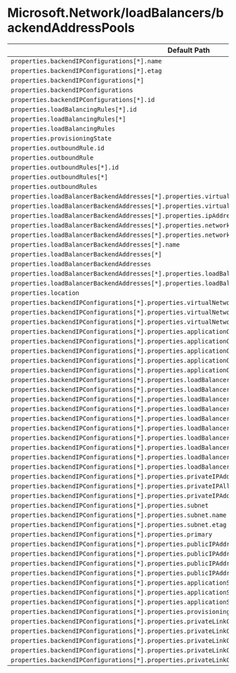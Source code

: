# Microsoft.Network/loadBalancers/backendAddressPools

| Default Path | Alias |
|---|---|
| `properties.backendIPConfigurations[*].name` | `Microsoft.Network/loadBalancers/backendAddressPools/backendIPConfigurations[*].name` |
| `properties.backendIPConfigurations[*].etag` | `Microsoft.Network/loadBalancers/backendAddressPools/backendIPConfigurations[*].etag` |
| `properties.backendIPConfigurations[*]` | `Microsoft.Network/loadBalancers/backendAddressPools/backendIPConfigurations[*]` |
| `properties.backendIPConfigurations` | `Microsoft.Network/loadBalancers/backendAddressPools/backendIPConfigurations` |
| `properties.backendIPConfigurations[*].id` | `Microsoft.Network/loadBalancers/backendAddressPools/backendIPConfigurations[*].id` |
| `properties.loadBalancingRules[*].id` | `Microsoft.Network/loadBalancers/backendAddressPools/loadBalancingRules[*].id` |
| `properties.loadBalancingRules[*]` | `Microsoft.Network/loadBalancers/backendAddressPools/loadBalancingRules[*]` |
| `properties.loadBalancingRules` | `Microsoft.Network/loadBalancers/backendAddressPools/loadBalancingRules` |
| `properties.provisioningState` | `Microsoft.Network/loadBalancers/backendAddressPools/provisioningState` |
| `properties.outboundRule.id` | `Microsoft.Network/loadBalancers/backendAddressPools/outboundRule.id` |
| `properties.outboundRule` | `Microsoft.Network/loadBalancers/backendAddressPools/outboundRule` |
| `properties.outboundRules[*].id` | `Microsoft.Network/loadBalancers/backendAddressPools/outboundRules[*].id` |
| `properties.outboundRules[*]` | `Microsoft.Network/loadBalancers/backendAddressPools/outboundRules[*]` |
| `properties.outboundRules` | `Microsoft.Network/loadBalancers/backendAddressPools/outboundRules` |
| `properties.loadBalancerBackendAddresses[*].properties.virtualNetwork.id` | `Microsoft.Network/loadBalancers/backendAddressPools/loadBalancerBackendAddresses[*].virtualNetwork.id` |
| `properties.loadBalancerBackendAddresses[*].properties.virtualNetwork` | `Microsoft.Network/loadBalancers/backendAddressPools/loadBalancerBackendAddresses[*].virtualNetwork` |
| `properties.loadBalancerBackendAddresses[*].properties.ipAddress` | `Microsoft.Network/loadBalancers/backendAddressPools/loadBalancerBackendAddresses[*].ipAddress` |
| `properties.loadBalancerBackendAddresses[*].properties.networkInterfaceIPConfiguration.id` | `Microsoft.Network/loadBalancers/backendAddressPools/loadBalancerBackendAddresses[*].networkInterfaceIPConfiguration.id` |
| `properties.loadBalancerBackendAddresses[*].properties.networkInterfaceIPConfiguration` | `Microsoft.Network/loadBalancers/backendAddressPools/loadBalancerBackendAddresses[*].networkInterfaceIPConfiguration` |
| `properties.loadBalancerBackendAddresses[*].name` | `Microsoft.Network/loadBalancers/backendAddressPools/loadBalancerBackendAddresses[*].name` |
| `properties.loadBalancerBackendAddresses[*]` | `Microsoft.Network/loadBalancers/backendAddressPools/loadBalancerBackendAddresses[*]` |
| `properties.loadBalancerBackendAddresses` | `Microsoft.Network/loadBalancers/backendAddressPools/loadBalancerBackendAddresses` |
| `properties.loadBalancerBackendAddresses[*].properties.loadBalancerFrontendIPConfiguration` | `Microsoft.Network/loadBalancers/backendAddressPools/loadBalancerBackendAddresses[*].loadBalancerFrontendIPConfiguration` |
| `properties.loadBalancerBackendAddresses[*].properties.loadBalancerFrontendIPConfiguration.id` | `Microsoft.Network/loadBalancers/backendAddressPools/loadBalancerBackendAddresses[*].loadBalancerFrontendIPConfiguration.id` |
| `properties.location` | `Microsoft.Network/loadBalancers/backendAddressPools/location` |
| `properties.backendIPConfigurations[*].properties.virtualNetworkTaps` | `Microsoft.Network/loadBalancers/backendAddressPools/backendIPConfigurations[*].virtualNetworkTaps` |
| `properties.backendIPConfigurations[*].properties.virtualNetworkTaps[*]` | `Microsoft.Network/loadBalancers/backendAddressPools/backendIPConfigurations[*].virtualNetworkTaps[*]` |
| `properties.backendIPConfigurations[*].properties.virtualNetworkTaps[*].etag` | `Microsoft.Network/loadBalancers/backendAddressPools/backendIPConfigurations[*].virtualNetworkTaps[*].etag` |
| `properties.backendIPConfigurations[*].properties.applicationGatewayBackendAddressPools` | `Microsoft.Network/loadBalancers/backendAddressPools/backendIPConfigurations[*].applicationGatewayBackendAddressPools` |
| `properties.backendIPConfigurations[*].properties.applicationGatewayBackendAddressPools[*]` | `Microsoft.Network/loadBalancers/backendAddressPools/backendIPConfigurations[*].applicationGatewayBackendAddressPools[*]` |
| `properties.backendIPConfigurations[*].properties.applicationGatewayBackendAddressPools[*].name` | `Microsoft.Network/loadBalancers/backendAddressPools/backendIPConfigurations[*].applicationGatewayBackendAddressPools[*].name` |
| `properties.backendIPConfigurations[*].properties.applicationGatewayBackendAddressPools[*].etag` | `Microsoft.Network/loadBalancers/backendAddressPools/backendIPConfigurations[*].applicationGatewayBackendAddressPools[*].etag` |
| `properties.backendIPConfigurations[*].properties.applicationGatewayBackendAddressPools[*].type` | `Microsoft.Network/loadBalancers/backendAddressPools/backendIPConfigurations[*].applicationGatewayBackendAddressPools[*].type` |
| `properties.backendIPConfigurations[*].properties.loadBalancerBackendAddressPools` | `Microsoft.Network/loadBalancers/backendAddressPools/backendIPConfigurations[*].loadBalancerBackendAddressPools` |
| `properties.backendIPConfigurations[*].properties.loadBalancerBackendAddressPools[*]` | `Microsoft.Network/loadBalancers/backendAddressPools/backendIPConfigurations[*].loadBalancerBackendAddressPools[*]` |
| `properties.backendIPConfigurations[*].properties.loadBalancerBackendAddressPools[*].name` | `Microsoft.Network/loadBalancers/backendAddressPools/backendIPConfigurations[*].loadBalancerBackendAddressPools[*].name` |
| `properties.backendIPConfigurations[*].properties.loadBalancerBackendAddressPools[*].etag` | `Microsoft.Network/loadBalancers/backendAddressPools/backendIPConfigurations[*].loadBalancerBackendAddressPools[*].etag` |
| `properties.backendIPConfigurations[*].properties.loadBalancerBackendAddressPools[*].type` | `Microsoft.Network/loadBalancers/backendAddressPools/backendIPConfigurations[*].loadBalancerBackendAddressPools[*].type` |
| `properties.backendIPConfigurations[*].properties.loadBalancerInboundNatRules` | `Microsoft.Network/loadBalancers/backendAddressPools/backendIPConfigurations[*].loadBalancerInboundNatRules` |
| `properties.backendIPConfigurations[*].properties.loadBalancerInboundNatRules[*]` | `Microsoft.Network/loadBalancers/backendAddressPools/backendIPConfigurations[*].loadBalancerInboundNatRules[*]` |
| `properties.backendIPConfigurations[*].properties.loadBalancerInboundNatRules[*].name` | `Microsoft.Network/loadBalancers/backendAddressPools/backendIPConfigurations[*].loadBalancerInboundNatRules[*].name` |
| `properties.backendIPConfigurations[*].properties.loadBalancerInboundNatRules[*].etag` | `Microsoft.Network/loadBalancers/backendAddressPools/backendIPConfigurations[*].loadBalancerInboundNatRules[*].etag` |
| `properties.backendIPConfigurations[*].properties.loadBalancerInboundNatRules[*].type` | `Microsoft.Network/loadBalancers/backendAddressPools/backendIPConfigurations[*].loadBalancerInboundNatRules[*].type` |
| `properties.backendIPConfigurations[*].properties.privateIPAddress` | `Microsoft.Network/loadBalancers/backendAddressPools/backendIPConfigurations[*].privateIPAddress` |
| `properties.backendIPConfigurations[*].properties.privateIPAllocationMethod` | `Microsoft.Network/loadBalancers/backendAddressPools/backendIPConfigurations[*].privateIPAllocationMethod` |
| `properties.backendIPConfigurations[*].properties.privateIPAddressVersion` | `Microsoft.Network/loadBalancers/backendAddressPools/backendIPConfigurations[*].privateIPAddressVersion` |
| `properties.backendIPConfigurations[*].properties.subnet` | `Microsoft.Network/loadBalancers/backendAddressPools/backendIPConfigurations[*].subnet` |
| `properties.backendIPConfigurations[*].properties.subnet.name` | `Microsoft.Network/loadBalancers/backendAddressPools/backendIPConfigurations[*].subnet.name` |
| `properties.backendIPConfigurations[*].properties.subnet.etag` | `Microsoft.Network/loadBalancers/backendAddressPools/backendIPConfigurations[*].subnet.etag` |
| `properties.backendIPConfigurations[*].properties.primary` | `Microsoft.Network/loadBalancers/backendAddressPools/backendIPConfigurations[*].primary` |
| `properties.backendIPConfigurations[*].properties.publicIPAddress` | `Microsoft.Network/loadBalancers/backendAddressPools/backendIPConfigurations[*].publicIPAddress` |
| `properties.backendIPConfigurations[*].properties.publicIPAddress.etag` | `Microsoft.Network/loadBalancers/backendAddressPools/backendIPConfigurations[*].publicIPAddress.etag` |
| `properties.backendIPConfigurations[*].properties.publicIPAddress.zones` | `Microsoft.Network/loadBalancers/backendAddressPools/backendIPConfigurations[*].publicIPAddress.zones` |
| `properties.backendIPConfigurations[*].properties.publicIPAddress.zones[*]` | `Microsoft.Network/loadBalancers/backendAddressPools/backendIPConfigurations[*].publicIPAddress.zones[*]` |
| `properties.backendIPConfigurations[*].properties.applicationSecurityGroups` | `Microsoft.Network/loadBalancers/backendAddressPools/backendIPConfigurations[*].applicationSecurityGroups` |
| `properties.backendIPConfigurations[*].properties.applicationSecurityGroups[*]` | `Microsoft.Network/loadBalancers/backendAddressPools/backendIPConfigurations[*].applicationSecurityGroups[*]` |
| `properties.backendIPConfigurations[*].properties.applicationSecurityGroups[*].etag` | `Microsoft.Network/loadBalancers/backendAddressPools/backendIPConfigurations[*].applicationSecurityGroups[*].etag` |
| `properties.backendIPConfigurations[*].properties.provisioningState` | `Microsoft.Network/loadBalancers/backendAddressPools/backendIPConfigurations[*].provisioningState` |
| `properties.backendIPConfigurations[*].properties.privateLinkConnectionProperties` | `Microsoft.Network/loadBalancers/backendAddressPools/backendIPConfigurations[*].privateLinkConnectionProperties` |
| `properties.backendIPConfigurations[*].properties.privateLinkConnectionProperties.groupId` | `Microsoft.Network/loadBalancers/backendAddressPools/backendIPConfigurations[*].privateLinkConnectionProperties.groupId` |
| `properties.backendIPConfigurations[*].properties.privateLinkConnectionProperties.requiredMemberName` | `Microsoft.Network/loadBalancers/backendAddressPools/backendIPConfigurations[*].privateLinkConnectionProperties.requiredMemberName` |
| `properties.backendIPConfigurations[*].properties.privateLinkConnectionProperties.fqdns` | `Microsoft.Network/loadBalancers/backendAddressPools/backendIPConfigurations[*].privateLinkConnectionProperties.fqdns` |
| `properties.backendIPConfigurations[*].properties.privateLinkConnectionProperties.fqdns[*]` | `Microsoft.Network/loadBalancers/backendAddressPools/backendIPConfigurations[*].privateLinkConnectionProperties.fqdns[*]` |

